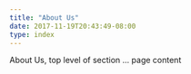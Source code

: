 ```yaml
---
title: "About Us"
date: 2017-11-19T20:43:49-08:00
type: index
---
```


About Us, top level of section ... page content
